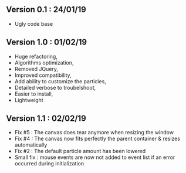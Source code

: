 ## Version 0.1 : 24/01/19

- Ugly code base

## Version 1.0 : 01/02/19

- Huge refactoring,
- Algorithms optimization,
- Removed JQuery,
- Improved compatibility,
- Add ability to customize the particles,
- Detailed verbose to troubelshoot,
- Easier to install,
- Lightweight

## Version 1.1 : 02/02/19

- Fix #5 : The canvas does tear anymore when resizing the window
- Fix #4 : The canvas now fits perfectly the parent container & resizes automatically
- Fix #2 : The default particle amount has been lowered
- Small fix : mouse events are now not added to event list if an error occurred during initialization